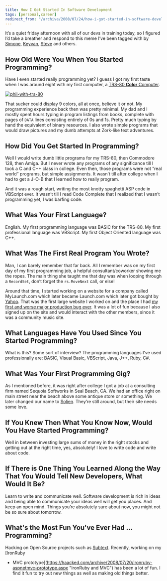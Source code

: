 ```yaml
---
title: How I Got Started In Software Development
tags: [personal,career]
redirect_from: "/archive/2008/07/24/how-i-got-started-in-software-development.aspx/"
---
```


It’s a quiet friday afternoon with all of our devs in training today, so
I figured I’d take a breather and respond to this meme I’ve been tagged
with by
[Simone](http://codeclimber.net.nz/archive/2008/07/10/How-I-Got-Started-in-Software-Development.aspx "Simone"),
[Keyvan](http://nayyeri.net/blog/how-i-got-started-in-software-development/ "Keyvan Nayyeri's blog"),
[Steve](http://stevesmithblog.com/blog/how-i-got-started-in-software-development/ "Steve Smith")
and others.

## How Old Were You When You Started Programming?

Have I even started really programming yet? I guess I got my first taste
when I was around eight with my first computer, a [TRS-80 **Color**
Computer](https://haacked.com/archive/2005/06/06/my-first-computer.aspx "My First Computer").

[![phil-with-trs-80](https://haacked.com/images/haacked_com/WindowsLiveWriter/HowIGotStartedInSoftwareDevelopment_761A/phil-with-trs-80_thumb.jpg "phil-with-trs-80")](https://haacked.com/images/haacked_com/WindowsLiveWriter/HowIGotStartedInSoftwareDevelopment_761A/phil-with-trs-80_2.jpg)

That sucker could display 9 colors, all at once, believe it or not. My
programming experience back then was pretty minimal. My dad and I mostly
spent hours typing in program listings from books, complete with pages
of `DATA` lines consisting entirely of 0s and 1s. Pretty much typing by
hand the equivalent of binary resources. I also wrote simple programs
that would draw pictures and my dumb attempts at Zork-like text
adventures.

## How Did You Get Started In Programming?

Well I would write dumb little programs for my TRS-80, then Commodore
128, then Amiga. But I never wrote any programs of any significance till
I took a C and C++ class in college. Even then, those programs were not
“real world” programs, but simple assignments. It wasn’t till after
college when I had to get a J-O-B that I learned how to really program.

And it was a rough start, writing the most knotty spaghetti ASP code in
VBScript ever. It wasn’t till I read Code Complete that I realized that
I wasn’t programming yet, I was barfing code.

## What Was Your First Language?

English. My first programming language was BASIC for the TRS-80. My
first professional language was VBScript. My first Object Oriented
language was C++.

## What Was The First Real Program You Wrote?

Man, I can barely remember that far back. All I remember was on my first
day of my first programming job, a helpful consultant/coworker showing
me the ropes. The main thing she taught me that day was when looping
through a `RecordSet`, don’t forget the `rs.MoveNext` call, or else!

Around that time, I started working on a website for a company called
MyLaunch.com which later became Launch.com which later got bought by
[Yahoo](http://launch.com/). That was the first large website I worked
on and the place I had [my first and worse major production bug
ever](https://haacked.com/archive/2005/11/08/worse-software-bugs.aspx "Worse Bug").
It was a lot of fun because I also signed up on the site and would
interact with the other members, since it was a community music site.

## What Languages Have You Used Since You Started Programming?

What is this? Some sort of interview? The programming languages I’ve
used professionally are: BASIC, Visual Basic, VBScript, Java, J++, Ruby,
C#.

## What Was Your First Programming Gig?

As I mentioned before, it was right after college I got a job at a
consulting firm named Sequoia Softworks in Seal Beach, CA. We had an
office right on main street near the beach above some antique store or
something. We later changed our name to
[Solien](http://solien.com/ "Solien"). They’re still around, but their
site needs some love.

## If You Knew Then What You Know Now, Would You Have Started Programming?

Well in between investing large sums of money in the right stocks and
getting out at the right time, yes, absolutely! I love to write code and
write about code.

## If There is One Thing You Learned Along the Way That You Would Tell New Developers, What Would It Be?

Learn to write and communicate well. Software development is rich in
ideas and being able to communicate your ideas well will get you places.
And keep an open mind. Things you’re absolutely sure about now, you
might not be so sure about tomorrow.

## What's the Most Fun You've Ever Had ... Programming?

Hacking on Open Source projects such as
[Subtext](http://subtextproject.com/). Recently, working on my [IronRuby
+ MVC
prototype](https://haacked.com/archive/2008/07/20/ironruby-aspnetmvc-prototype.aspx "IronRuby and MVC")
has been a lot of fun. I find it fun to try out new things as well as
making old things better.

